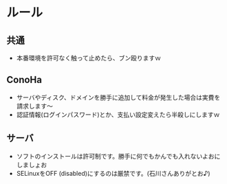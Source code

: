 # ルール

## 共通
* 本番環境を許可なく触って止めたら、ブン殴りますｗ

## ConoHa
* サーバやディスク、ドメインを勝手に追加して料金が発生した場合は実費を請求します～
* 認証情報(ログインパスワード)とか、支払い設定変えたら半殺しにしますｗ

## サーバ
* ソフトのインストールは許可制です。勝手に何でもかんでも入れないよおにしましょお
* SELinuxをOFF (disabled)にするのは厳禁です。(石川さんありがとお♪)